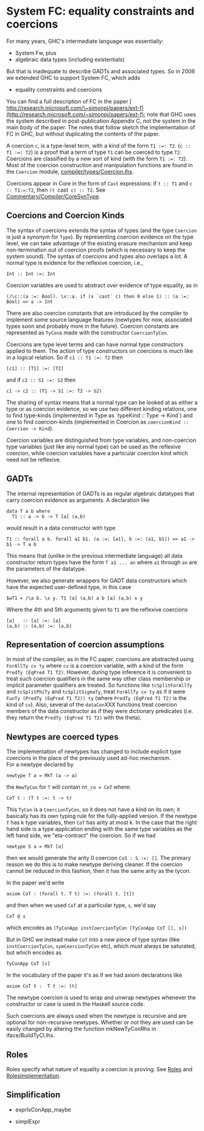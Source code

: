 # System FC: equality constraints and coercions



For many years, GHC's intermediate language was essentially:


- System Fw, plus
- algebraic data types (including existentials)


But that is inadequate to describe GADTs and associated types.  So in 2006 we extended GHC to support System FC, which adds


- equality constraints and coercions


You can find a full description of FC in the paper [
http://research.microsoft.com/\~simonpj/papers/ext-f](http://research.microsoft.com/~simonpj/papers/ext-f); note that GHC uses the system described in post-publication Appendix C, not the system in the main body of the paper.  The notes that follow sketch the implementation of FC in GHC, but without duplicating the contents of the paper.



A coercion `c`, is a type-level term, with a kind of the
form `T1 :=: T2`. (`c :: T1 :=: T2`) is a proof that a term of type `T1`
can be coerced to type `T2`. 
Coercions are classified by a new sort of kind (with the form 
`T1 :=: T2`).  Most of the coercion construction and manipulation functions
are found in the `Coercion` module, [compiler/types/Coercion.lhs](/trac/ghc/browser/ghc/compiler/types/Coercion.lhs).



Coercions appear in Core in the form of `Cast` expressions:
if `t :: T1` and `c :: T1:=:T2`, then `(t `cast` c) :: T2`. 
See [Commentary/Compiler/CoreSynType](commentary/compiler/core-syn-type).


## Coercions and Coercion Kinds



The syntax of coercions extends the syntax of types (and the type
`Coercion` is just a synonym for `Type`).  By representing coercion
evidence on the type level, we can take advantage of the existing
erasure mechanism and keep non-termination out of coercion proofs
(which is necessary to keep the system sound).  The syntax of
coercions and types also overlaps a lot.  A normal type is evidence
for the reflexive coercion, i.e.,


```wiki
Int :: Int :=: Int
```


Coercion variables are
used to abstract over evidence of type equality, as in


```wiki
(/\c::(a :=: Bool). \x::a. if (x `cast` c) then 0 else 1) :: (a :=: Bool) => a -> Int
```


There are also coercion constants that are introduced by the compiler
to implement some source language features (newtypes for now,
associated types soon and probably more in the future).  Coercion
constants are represented as `TyCon`s made with the constructor
`CoercionTyCon`. 



Coercions are type level terms and can have normal type constructors applied
to them.  The action of type constructors on coercions is much like in
a logical relation.  So if `c1 :: T1 :=: T2` then


```wiki
[c1] :: [T1] :=: [T2]
```


and if `c2 :: S1 :=: S2` then


```wiki
c1 -> c2 :: (T1 -> S1 :=: T2 -> S2)
```


The sharing of syntax means that a normal type can be looked at as
either a type or as coercion evidence, so we use two different kinding
relations, one to find type-kinds (implemented in Type as \`typeKind ::
Type -\> Kind\`) and one to find coercion-kinds (implemented in Coercion as
`coercionKind :: Coercion -> Kind`).



Coercion variables are distinguished from type variables, and
non-coercion type variables (just like any normal type) can be used as
the reflexive coercion, while coercion variables have a particular
coercion kind which need not be reflexive.  


## GADTs



The internal representation of GADTs is as regular algebraic datatypes that carry coercion evidence as arguments.  A declaration like


```wiki
data T a b where
  T1 :: a -> b -> T [a] (a,b)
```


would result in a data constructor with type


```wiki
T1 :: forall a b. forall a1 b1. (a :=: [a1], b :=: (a1, b1)) => a1 -> b1 -> T a b
```


This means that (unlike in the previous intermediate language) all data constructor return types have the form `T a1 ... an` where
`a1` through `an` are the parameters of the datatype.  



However, we also generate wrappers for GADT data constructors which have the expected user-defined type, in this case


```wiki
$wT1 = /\a b. \x y. T1 [a] (a,b) a b [a] (a,b) x y
```


Where the 4th and 5th arguments given to `T1` are the reflexive coercions


```wiki
[a]   :: [a] :=: [a]
(a,b) :: (a,b) :=: (a,b)
```


 


## Representation of coercion assumptions



In most of the compiler, as in the FC paper, coercions are abstracted
using `ForAllTy cv ty` where `cv` is a coercion variable, with a kind of
the form `PredTy (EqPred T1 T2)`.  However, during type inference it is
convenient to treat such coercion qualifiers in the same way other
class membership or implicit parameter qualifiers are treated.  So
functions like `tcSplitForAllTy` and `tcSplitPhiTy` and `tcSplitSigmaTy`,
treat `ForAllTy cv ty` as if it were `FunTy (PredTy (EqPred T1 T2)) ty`
(where `PredTy (EqPred T1 T2)` is the kind of `cv`).  Also, several of the `dataCon`XXX functions treat coercion members of the data constructor
as if they were dictionary predicates (i.e. they return the `PredTy (EqPred T1 T2)` with the theta).


## Newtypes are coerced types



The implementation of newtypes has changed to include explicit type coercions in the place of the previously used ad-hoc mechanism.  
For a newtype declared by


```wiki
newtype T a = MkT (a -> a)
```


the `NewTyCon` for `T` will contain n`t_co = CoT` where:


```wiki
CoT t : (T t :=: t -> t)
```


This `TyCon` is a `CoercionTyCon`, so it does not have a kind on its
own; it basically has its own typing rule for the fully-applied
version.  If the newtype `T` has k type variables, then `CoT` has arity at
most k.  In the case that the right hand side is a type application
ending with the same type variables as the left hand side, we
"eta-contract" the coercion.  So if we had


```wiki
newtype S a = MkT [a]
```


then we would generate the arity 0 coercion `CoS : S :=: []`.  The
primary reason we do this is to make newtype deriving cleaner.  If the coercion
cannot be reduced in this fashion, then it has the same arity as the tycon.



In the paper we'd write


```wiki
axiom CoT : (forall t. T t) :=: (forall t. [t])
```


and then when we used `CoT` at a particular type, `s`, we'd say


```wiki
CoT @ s
```


which encodes as `(TyConApp instCoercionTyCon [TyConApp CoT [], s])`



But in GHC we instead make `CoT` into a new piece of type syntax
(like `instCoercionTyCon`, `symCoercionTyCon` etc), which must always
be saturated, but which encodes as


```wiki
TyConApp CoT [s]
```


In the vocabulary of the paper it's as if we had axiom declarations
like


```wiki
axiom CoT t :  T t :=: [t]
```


The newtype coercion is used to wrap and unwrap newtypes whenever the constructor or case is used in the Haskell source code.



Such coercions are always used when the newtype is recursive and are optional for non-recursive newtypes.  Whether or not they are used can be easily changed by altering the function mkNewTyConRhs in iface/BuildTyCl.lhs.


## Roles



Roles specify what nature of equality a coercion is proving. See [Roles](roles) and [RolesImplementation](roles-implementation).


## Simplification


- exprIsConApp\_maybe

- simplExpr

